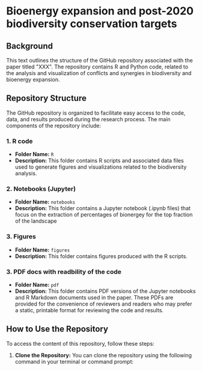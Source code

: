 # Bioenergy expansion and post-2020 biodiversity conservation targets

## Background
This text outlines the structure of the GitHub repository associated with the paper titled "XXX". The repository contains R and Python code, related to the analysis and visualization of conflicts and synergies in biodiversity and bioenergy expansion.

## Repository Structure

The GitHub repository is organized to facilitate easy access to the code, data, and results produced during the research process. The main components of the repository include:

### 1. R code
- **Folder Name:** `R`
- **Description:** This folder contains R scripts and associated data files used to generate figures and visualizations related to the biodiversity analysis. 


### 2. Notebooks (Jupyter)
- **Folder Name:** `notebooks`
- **Description:** This folder contains a Jupyter notebook (.ipynb files) that focus on the extraction of percentages of bionergey for the top fraction of the landscape 

### 3. Figures
- **Folder Name:** `figures`
- **Description:** This folder contains figures produced with the R scripts.

### 3. PDF docs with readbility of the code
- **Folder Name:** `pdf`
- **Description:** This folder contains PDF versions of the Jupyter notebooks and R Markdown documents used in the paper. These PDFs are provided for the convenience of reviewers and readers who may prefer a static, printable format for reviewing the code and results.

## How to Use the Repository

To access the content of this repository, follow these steps:

1. **Clone the Repository:** You can clone the repository using the following command in your terminal or command prompt:

